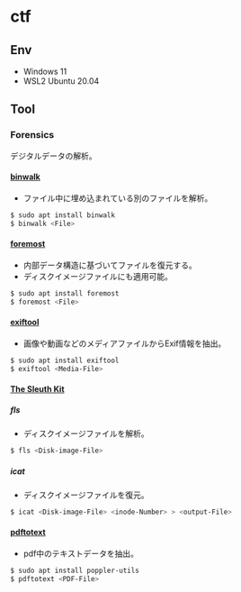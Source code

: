 # ctf

## Env

- Windows 11
- WSL2 Ubuntu 20.04

## Tool

### Forensics

デジタルデータの解析。  

#### [binwalk](https://github.com/ReFirmLabs/binwalk)

- ファイル中に埋め込まれている別のファイルを解析。  

```bash
$ sudo apt install binwalk
$ binwalk <File>
```

#### [foremost](http://foremost.sourceforge.net/)

- 内部データ構造に基づいてファイルを復元する。
- ディスクイメージファイルにも適用可能。

```bash
$ sudo apt install foremost
$ foremost <File>
```

#### [exiftool](https://exiftool.org/)

- 画像や動画などのメディアファイルからExif情報を抽出。

```bash
$ sudo apt install exiftool
$ exiftool <Media-File>
```

#### [The Sleuth Kit](https://www.sleuthkit.org/index.php)

##### fls

- ディスクイメージファイルを解析。

```bash
$ fls <Disk-image-File>
```

##### icat

- ディスクイメージファイルを復元。

```bash
$ icat <Disk-image-File> <inode-Number> > <output-File>
```

#### [pdftotext](https://poppler.freedesktop.org/)

- pdf中のテキストデータを抽出。

```bash
$ sudo apt install poppler-utils
$ pdftotext <PDF-File>
```
